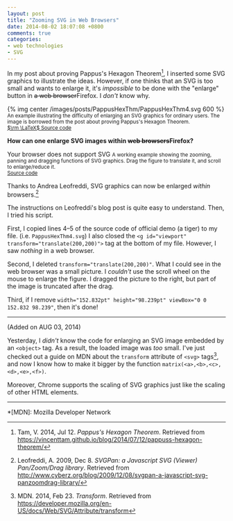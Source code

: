 ```yaml
---
layout: post
title: "Zooming SVG in Web Browsers"
date: 2014-08-02 18:07:08 +0800
comments: true
categories:
- web technologies
- SVG
---
```


In my post about proving Pappus's Hexagon Theorem[^1], I inserted some
SVG graphics to illustrate the ideas.  However, if one thinks that an
SVG is too small and wants to enlarge it, it's *impossible* to be done
with the "enlarge" button in <del>a web browser</del>Firefox.  I
*don't* know why.

{% img center /images/posts/PappusHexThm/PappusHexThm4.svg 600 %}  
<small>An example illustrating the difficulty of enlarging an SVG
graphics for ordinary users.  The image is borrowed from the post
about proving Pappus's Hexagon Theorem.  
[$\rm \LaTeX$ Source code](/downloads/code/PappusHexThm4.tex)</small>

**How can one enlarge SVG images within <del>web
browsers</del>Firefox?**

<object type="image/svg+xml"
  data="/downloads/code/svgpan_1.2.2/PappusHexThm4.svg"
  width="800" height="600">
  Your browser does not support SVG
</object>
<small>A working example showing the zooming, panning and dragging
functions of SVG graphics.  Drag the figure to translate it, and
scroll to enlarge/reduce it.  
[Source code](/downloads/code/svgpan_1.2.2/PappusHexThm4.svg)</small>

<!-- more -->

Thanks to Andrea Leofreddi, SVG graphics can now be enlarged *within*
browsers.[^2]

The instructions on Leofreddi's blog post is quite easy to understand.
Then, I tried his script.

First, I copied lines 4–5 of the source code of official demo (a
tiger) to my file.  (i.e. `PappusHexThm4.svg`)  I also closed the `<g
id="viewport" transform="translate(200,200)">` tag at the bottom of my
file.  However, I saw *nothing* in a web browser.

Second, I deleted `transform="translate(200,200)"`.  What I could see in
the web browser was a small picture.  I *couldn't* use the scroll
wheel on the mouse to enlarge the figure.  I dragged the picture to the
right, but part of the image is truncated after the drag.

Third, if I remove `width="152.832pt" height="98.239pt" viewBox="0 0
152.832 98.239"`, then it's done!

---
(Added on AUG 03, 2014)

Yesterday, I *didn't* know the code for enlarging an SVG image
embedded by an `<object>` tag.  As a result, the loaded image was
*too* small.  I've just checked out a guide on MDN about the
`transform` attribute of `<svg>` tags[^3], and now I know how to make
it bigger by the function `matrix(<a>,<b>,<c>,<d>,<e>,<f>)`.

Moreover, Chrome supports the scaling of SVG graphics just like the
scaling of other HTML elements.

---
[^1]: Tam, V. 2014, Jul 12. *Pappus's Hexagon Theorem*. Retrieved from <https://vincenttam.github.io/blog/2014/07/12/pappuss-hexagon-theorem/>
[^2]: Leofreddi, A. 2009, Dec 8. *SVGPan: a Javascript SVG (Viewer) Pan/Zoom/Drag library*. Retrieved from <http://www.cyberz.org/blog/2009/12/08/svgpan-a-javascript-svg-panzoomdrag-library/>
[^3]: MDN. 2014, Feb 23. *Transform*. Retrieved from <https://developer.mozilla.org/en-US/docs/Web/SVG/Attribute/transform>

*[MDN]: Mozilla Developer Network
